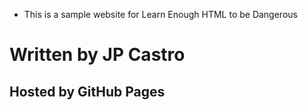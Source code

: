 * This is a sample website for Learn Enough HTML to be Dangerous
# Written by JP Castro
## Hosted by GitHub Pages